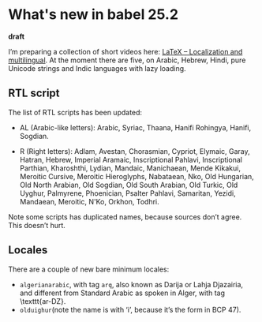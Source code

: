 # What's new in babel 25.2

**draft**

I’m preparing a collection of short videos here: [LaTeX – Localization
and
multilingual](https://www.youtube.com/playlist?list=PLVc2cHCI6zpJcaa1x-yK9iRjqtE3Ct2Ja).
At the moment there are five, on Arabic, Hebrew, Hindi, pure Unicode
strings and Indic languages with lazy loading.

## RTL script

The list of RTL scripts has been updated:

* AL (Arabic-like letters): Arabic, Syriac, Thaana, Hanifi Rohingya,
  Hanifi, Sogdian.

* R (Right letters): Adlam, Avestan, Chorasmian, Cypriot, Elymaic, Garay, 
  Hatran, Hebrew, Imperial Aramaic, Inscriptional Pahlavi,
  Inscriptional Parthian, Kharoshthi, Lydian, Mandaic, Manichaean,
  Mende Kikakui, Meroitic Cursive, Meroitic Hieroglyphs, Nabataean,
  Nko, Old Hungarian, Old North Arabian, Old Sogdian,
  Old South Arabian, Old Turkic, Old Uyghur, Palmyrene, Phoenician,
  Psalter Pahlavi, Samaritan, Yezidi, Mandaean,
  Meroitic, N'Ko, Orkhon, Todhri.

Note some scripts has duplicated names, because sources don’t agree.
This doesn’t hurt.

## Locales

There are a couple of new bare minimum locales:

* `algerianarabic`, with tag `arq`, also known as Darija or Lahja
   Djazairia, and different from Standard Arabic as spoken in Alger,
   with tag \texttt{ar-DZ}.
* `olduighur`(note the name is with ‘i’, because it’s the form in BCP
  47).
  





